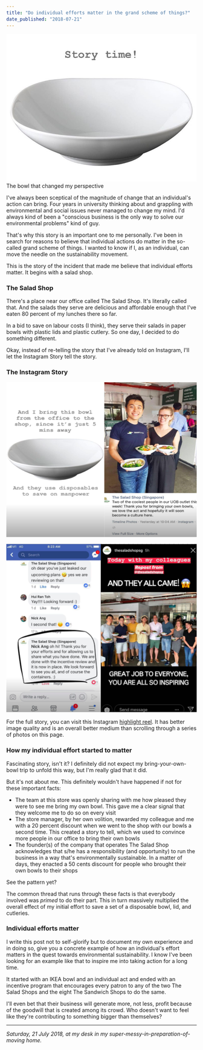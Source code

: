 ```yaml
---
title: "Do individual efforts matter in the grand scheme of things?"
date_published: "2018-07-21"
---
```


![bowl story time instagram nick ang blog](images/bowl-story-time-instagram-nick-ang-blog.jpg) The bowl that changed my perspective

I've always been sceptical of the magnitude of change that an individual's action can bring. Four years in university thinking about and grappling with environmental and social issues never managed to change my mind. I'd always kind of been a "conscious business is the only way to solve our environmental problems" kind of guy.

That's why this story is an important one to me personally. I've been in search for reasons to believe that individual actions do matter in the so-called grand scheme of things. I wanted to know if I, as an individual, can move the needle on the sustainability movement.

This is the story of the incident that made me believe that individual efforts matter. It begins with a salad shop.

### The Salad Shop

There's a place near our office called The Salad Shop. It's literally called that. And the salads they serve are delicious and affordable enough that I've eaten 80 percent of my lunches there so far.

In a bid to save on labour costs (I think), they serve their salads in paper bowls with plastic lids and plastic cutlery. So one day, I decided to do something different.

Okay, instead of re-telling the story that I've already told on Instagram, I'll let the Instagram Story tell the story.

### The Instagram Story

![salad shop story nick ang blog 1](images/salad-shop-story-nick-ang-blog-1.png)

![salad shop story nick ang blog 2](images/salad-shop-story-nick-ang-blog-2.png)

For the full story, you can visit this Instagram [highlight reel](https://www.instagram.com/s/aGlnaGxpZ2h0OjE3OTU4NTMwMDgzMDQ0NzAy/). It has better image quality and is an overall better medium than scrolling through a series of photos on this page.

### How my individual effort started to matter

Fascinating story, isn't it? I definitely did not expect my bring-your-own-bowl trip to unfold this way, but I'm really glad that it did.

But it's not about me. This definitely wouldn't have happened if not for these important facts:

- The team at this store was openly sharing with me how pleased they were to see me bring my own bowl. This gave me a clear signal that they welcome me to do so on every visit
- The store manager, by her own volition, rewarded my colleague and me with a 20 percent discount when we went to the shop with our bowls a second time. This created a story to tell, which we used to convince more people in our office to bring their own bowls
- The founder(s) of the company that operates The Salad Shop acknowledges that s/he has a responsibility (and opportunity) to run the business in a way that's environmentally sustainable. In a matter of days, they enacted a 50 cents discount for people who brought their own bowls to their shops

See the pattern yet?

The common thread that runs through these facts is that everybody involved was _primed_ to do their part. This in turn massively multiplied the overall effect of my initial effort to save a set of a disposable bowl, lid, and cutleries.

### Individual efforts matter

I write this post not to self-glorify but to document my own experience and in doing so, give you a concrete example of how an individual's effort matters in the quest towards environmental sustainability. I know I've been looking for an example like that to inspire me into taking action for a long time.

It started with an IKEA bowl and an individual act and ended with an incentive program that encourages every patron to any of the two The Salad Shops and the eight The Sandwich Shops to do the same.

I'll even bet that their business will generate more, not less, profit because of the goodwill that is created among its crowd. Who doesn't want to feel like they're contributing to something bigger than themselves?

* * *

_Saturday, 21 July 2018, at my desk in my super-messy-in-preparation-of-moving home._

